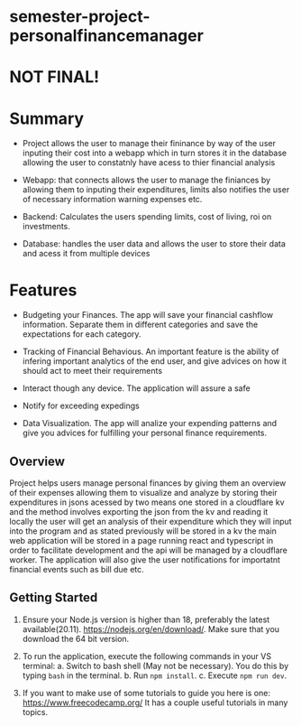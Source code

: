 # semester-project-personalfinancemanager
# NOT FINAL! 

# Summary 
- Project allows the user to manage their fininance by way of the user inputing their cost into a webapp which in turn stores it in the database allowing the user to constatnly have acess to thier financial analysis 
 
- Webapp: that connects allows the user to manage the finiances by allowing them to inputing their expenditures, limits also notifies the user of necessary information warning expenses etc.  

- Backend: Calculates the users spending limits, cost of living, roi on investments.

- Database: handles the user data and allows the user to store their data and acess it from multiple devices 


# Features 

- Budgeting your Finances. The app will save your financial cashflow information. Separate them in different categories and save the expectations for each category. 

- Tracking of Financial Behavious. An important feature is the ability of infering important analytics of the end user, and give advices on how it should act to meet their requirements

- Interact though any device. The application will assure a safe 

- Notify for exceeding expedings

- Data Visualization. The app will analize your expending patterns and give you advices for fulfilling your personal  finance requirements.


## Overview 
Project helps users manage personal finances by giving them an overview of their expenses allowing them to visualize and analyze by storing their expenditures in jsons acessed by two means one stored in a cloudflare kv and the method involves exporting the json from the kv and reading it locally the user will get an analysis of their expenditure which they will input into the program and as stated previously will be stored in a kv the main web application will be stored in a page running react and typescript in order to facilitate development and the api will be managed by a cloudflare worker. The application will also give the user notifications for importatnt financial events such as bill due etc.


## Getting Started 
1. Ensure your Node.js version is higher than 18, preferably the latest available(20.11). https://nodejs.org/en/download/. Make sure that you download the 64 bit version.

2. To run the application, execute the following commands in your VS terminal:
   a. Switch to bash shell (May not be necessary). You do this by typing `bash` in the terminal.
   b. Run `npm install`.
   c. Execute `npm run dev`.
3. If you want to make use of some tutorials to guide you here is one:
    https://www.freecodecamp.org/ 
    It has a couple useful tutorials in many topics.